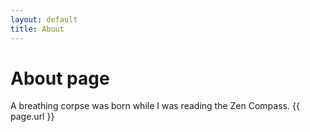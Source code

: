 ```yaml
---
layout: default
title: About
---
```

# About page

A breathing corpse was born while I was reading the Zen Compass.
{{ page.url }}
